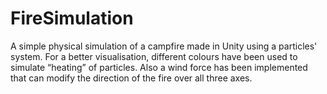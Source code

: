 # FireSimulation

A simple physical simulation of a campfire made in Unity using a particles' system. For a better visualisation, different colours have been used to simulate “heating” of particles. Also a wind force has been implemented that can modify the direction of the fire over all three axes.
